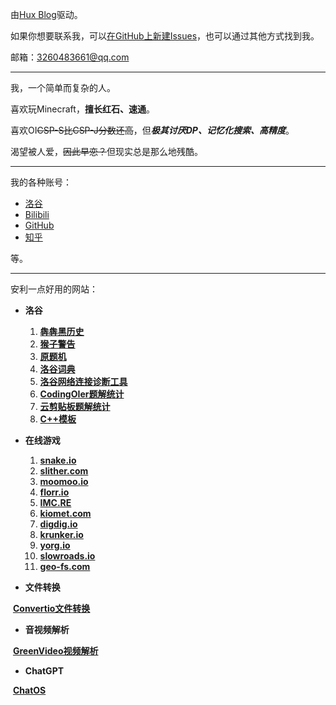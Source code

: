 由[Hux Blog](https://huangxuan.me)驱动。

如果你想要联系我，可以[在GitHub上新建Issues](https://github.com/TH911/th911.github.io/issues/new)，也可以通过其他方式找到我。

邮箱：3260483661@qq.com

***

我，一个简单而复杂的人。

喜欢玩Minecraft，**擅长红石、速通**。

喜欢OI~~CSP-S比CSP-J分数还高~~，但***极其讨厌DP、记忆化搜索、高精度***。

渴望被人爱，~~因此早恋？~~但现实总是那么地残酷。

***

我的各种账号：

* [洛谷](https://www.luogu.com.cn/user/967959)
* [Bilibili](https://space.bilibili.com/3493085480749654)
* [GitHub](https://github.com/TH911)
* [知乎](https://www.zhihu.com/people/45-46-14-76)

等。

***

安利一点好用的网站：

* **洛谷**
  1. [**犇犇黑历史**](https://benben.sbs/)
  2. [**猴子警告**](https://www.luogu.com.cn/paste/f8ynbb9e)
  3. [**原题机**](http://www.yuantiji.ac/zh/)
  4. [**洛谷词典**](https://www.luogu.com/article/jj9chw4i)
  5. [**洛谷网络连接诊断工具**](https://diag.luogu.org)
  6. [**CodingOIer题解统计**](https://luogu.codingoier.com/solution)
  7. [**云剪贴板题解统计**](https://www.luogu.com/paste/hyuv8g6y)
  8. [**C++模板**](https://www.luogu.com.cn/paste/mnucil6s)
* **在线游戏**
  1. [**snake.io**](https://snake.io/)
  1. [**slither.com**](http://slither.com/io)
  1. [**moomoo.io**](https://moomoo.io/)
  1. [**florr.io**](https://florr.io)
  1. [**IMC.RE**](https://imc.re/project/play/webmc)
  1. [**kiomet.com**](https://kiomet.com/)
  1. [**digdig.io**](https://digdig.io/)
  1. [**krunker.io**](https://krunker.io)
  1. [**yorg.io**](https://yorg.io)
  1. [**slowroads.io**](https://slowroads.io/)
  1. [**geo-fs.com**](https://www.geo-fs.com/)

* **文件转换**

​	[**Convertio文件转换**](https://convertio.co/zh)

* **音视频解析**

​	[**GreenVideo视频解析**](https://greenvideo.cc/)

* **ChatGPT**

​	[**ChatOS**](https://cat.chatavx.com)
